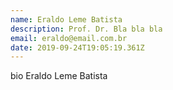 ```yaml
---
name: Eraldo Leme Batista
description: Prof. Dr. Bla bla bla
email: eraldo@email.com.br
date: 2019-09-24T19:05:19.361Z
---
```

bio Eraldo Leme Batista
